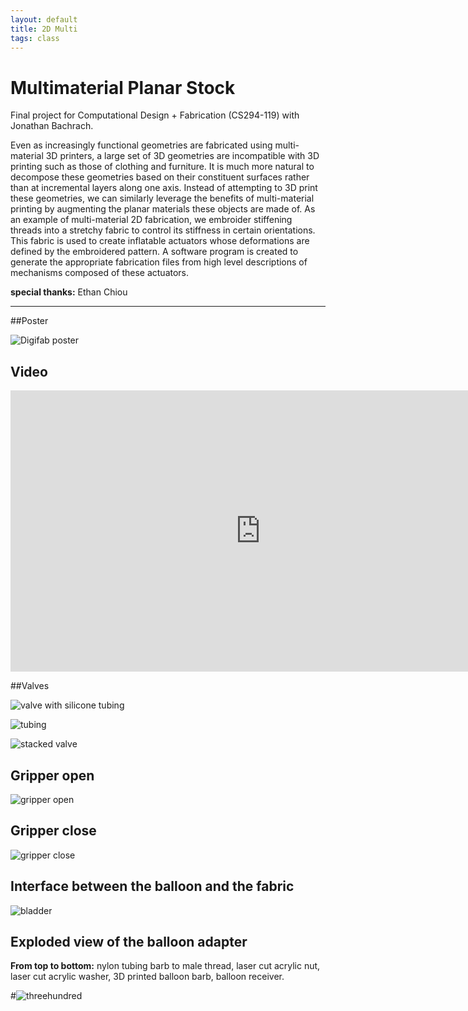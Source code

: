 ```yaml
---
layout: default
title: 2D Multi
tags: class
---
```


# Multimaterial Planar Stock

Final project for Computational Design + Fabrication (CS294-119) with Jonathan Bachrach.

Even as increasingly functional geometries are fabricated using multi-material 3D printers, a large set of 3D geometries are incompatible with 3D printing such as those of clothing and furniture.
It is much more natural to decompose these geometries based on their constituent surfaces rather than at incremental layers along one axis. 
Instead of attempting to 3D print these geometries, we can similarly leverage the benefits of multi-material printing by augmenting the planar materials these objects are made of. 
As an example of multi-material 2D fabrication, we embroider stiffening threads into a stretchy fabric to control its stiffness in certain orientations. 
This fabric is used to create inflatable actuators whose deformations are defined by the embroidered pattern. 
A software program is created to generate the appropriate fabrication files from high level descriptions of mechanisms composed of these actuators.

**special thanks:** Ethan Chiou

---

##Poster

![Digifab poster](https://farm2.staticflickr.com/1464/24142201515_8dc44c9559_k.jpg)

## Video 
<iframe src="https://player.vimeo.com/video/174131133?color=ff0179&title=0&byline=0&portrait=0" width="800" height="450" frameborder="0" webkitallowfullscreen mozallowfullscreen allowfullscreen></iframe>

##Valves

![valve with silicone tubing](https://farm6.staticflickr.com/5637/22986920694_02459b31ad_k.jpg)

![tubing](https://farm1.staticflickr.com/772/23734461901_cabddd33c5_k.jpg)

![stacked valve](https://farm6.staticflickr.com/5814/23816930165_ca911a5d78_k.jpg)

## Gripper open

![gripper open](https://farm6.staticflickr.com/5771/23708519852_69829b69b1_k.jpg)

## Gripper close

![gripper close](https://farm1.staticflickr.com/638/23734476081_c013081f66_k.jpg)

## Interface between the balloon and the fabric 

![bladder](https://farm1.staticflickr.com/666/23615012285_f26264a37b_b.jpg "balloon adapter")

## Exploded view of the balloon adapter

**From top to bottom:** nylon tubing barb to male thread, laser cut acrylic nut, laser cut acrylic washer, 3D printed balloon barb, balloon receiver. 

#![threehundred](https://farm2.staticflickr.com/1574/24329587275_a6c444a676_h.jpg "exploded drawing of the balloon adapter") 


